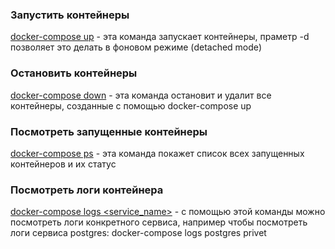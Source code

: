 ### Запустить контейнеры
[docker-compose up](https://docs.docker.com/reference/cli/docker/compose/up/) - эта команда запускает контейнеры, праметр -d позволяет это делать в фоновом режиме (detached mode)

### Остановить контейнеры
[docker-compose down](https://docs.docker.com/reference/cli/docker/compose/down/) - эта команда остановит и удалит все контейнеры, созданные с помощью docker-compose up

### Посмотреть запущенные контейнеры
[docker-compose ps](https://docs.docker.com/reference/cli/docker/compose/ps/) - эта команда покажет список всех запущенных контейнеров и их статус

### Посмотреть логи контейнера
[docker-compose logs <service_name>](https://docs.docker.com/reference/cli/docker/compose/logs/) - с помощью этой команды можно посмотреть логи конкретного сервиса, например чтобы посмотреть логи сервиса postgres: docker-compose logs postgres
privet
